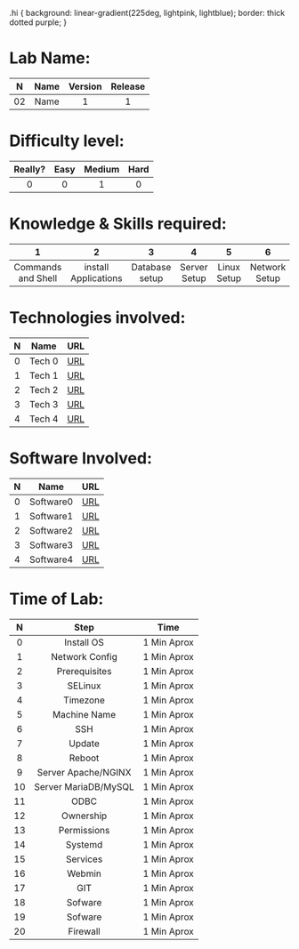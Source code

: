 .hi {
  background: linear-gradient(225deg, lightpink, lightblue);
  border: thick dotted purple;
} 

Lab Name:
=========
N | Name | Version | Release |
 :--: | :--: | :--: | :--: |
 02 | Name | 1 | 1 |
 
Difficulty level:
=================
Really? | Easy | Medium | Hard |
 :--: | :--: | :--: | :--: |
 0 | 0 | 1 | 0 |
 
Knowledge & Skills required:
============================
1 | 2 | 3 | 4 | 5 | 6 | 7 | 8 |
 :--: | :--: | :--: | :--: | :--: | :--: | :--: | :--: |
 Commands and Shell | install Applications | Database setup | Server Setup | Linux Setup | Network Setup | Server Hardening | Software configuration |

Technologies involved:
======================
N | Name | URL |
 :--: | :--: | :--: |
 0 | Tech 0 | [URL](https://www.google.com "Google's Homepage") |
 1 | Tech 1 | [URL](https://www.google.com "Google's Homepage") |
 2 | Tech 2 | [URL](https://www.google.com "Google's Homepage") |
 3 | Tech 3 | [URL](https://www.google.com "Google's Homepage") |
 4 | Tech 4 | [URL](https://www.google.com "Google's Homepage") |
 
 Software Involved:
 ==================

N | Name | URL |
 :--: | :--: | :--: |
 0 | Software0 | [URL](https://www.google.com "Google's Homepage") |
 1 | Software1 | [URL](https://www.google.com "Google's Homepage") |
 2 | Software2 | [URL](https://www.google.com "Google's Homepage") |
 3 | Software3 | [URL](https://www.google.com "Google's Homepage") |
 4 | Software4 | [URL](https://www.google.com "Google's Homepage") |

Time of Lab:
============

 N | Step | Time |
 :--: | :--: | :--: |
 0 | Install OS | 1 Min Aprox |
 1 | Network Config | 1 Min Aprox |
 2 | Prerequisites | 1 Min Aprox |
 3 | SELinux | 1 Min Aprox  |
 4 | Timezone | 1 Min Aprox |
 5 | Machine Name | 1 Min Aprox |
 6 | SSH | 1 Min Aprox |
 7 | Update | 1 Min Aprox |
 8 | Reboot | 1 Min Aprox |
 9 | Server Apache/NGINX | 1 Min Aprox |
 10 | Server MariaDB/MySQL | 1 Min Aprox |
 11 | ODBC | 1 Min Aprox |
 12 | Ownership | 1 Min Aprox |
 13 | Permissions | 1 Min Aprox |
 14 | Systemd | 1 Min Aprox |
 15 | Services | 1 Min Aprox |
 16 | Webmin | 1 Min Aprox |
 17 | GIT | 1 Min Aprox |
 18 | Sofware | 1 Min Aprox |
 19 | Sofware | 1 Min Aprox |
 20 | Firewall | 1 Min Aprox |
 
 

